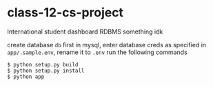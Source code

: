 # class-12-cs-project

International student dashboard RDBMS something idk

create database `db` first in mysql, enter database creds as specified in `app/.sample.env`, rename it to `.env`
run the following commands

```console
$ python setup.py build
$ python setup.py install
$ python app
```
